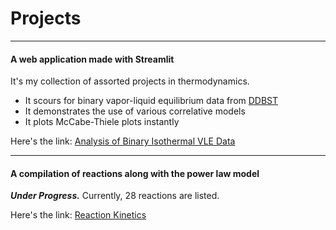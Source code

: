 # Projects
---

#### A web application made with Streamlit
It's my collection of assorted projects in thermodynamics.
* It scours for binary vapor-liquid equilibrium data from [DDBST](http://www.ddbst.com/en/EED/VLE/VLEindex.php)
* It demonstrates the use of various correlative models
* It plots McCabe-Thiele plots instantly

Here's the link: [Analysis of Binary Isothermal VLE Data](https://chem-engg-tools.herokuapp.com) 

---

#### A compilation of reactions along with the power law model 
***Under Progress.*** Currently, 28 reactions are listed. 

Here's the link: [Reaction Kinetics](https://blooming-forest-68817.herokuapp.com)
